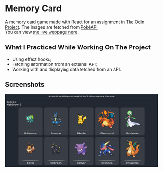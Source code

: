 # Memory Card

A memory card game made with React for an assignment in [The Odin Project](https://www.theodinproject.com/lessons/node-path-react-new-memory-card). The images are fetched from [PokéAPI](https://pokeapi.co/).<br>You can view [the live webpage here](https://lukatsanava-memory-card.netlify.app/).

## What I Practiced While Working On The Project
- Using effect hooks;
- Fetching information from an external API;
- Working with and displaying data fetched from an API.

## Screenshots
![screenshot](https://github.com/LukaTsanavaBTU/odin-memory-card/blob/main/public/screenshot.png?raw=true)
